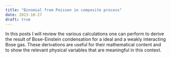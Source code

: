 ```yaml
---
title: "Binomial from Poisson in composite process"
date: 2023-10-27
draft: true
---
```


In this posts I will review the various calculations one can perform to derive the result of Bose-Einstein condensation for a ideal and a weakly interacting Bose gas.
These derivations are useful for their mathematical content and to show the relevant physical variables that are meaningful in this context.